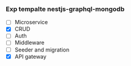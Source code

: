 ### Exp tempalte nestjs-graphql-mongodb

- [ ] Microservice
- [x] CRUD
- [ ] Auth
- [ ] Middleware
- [ ] Seeder and migration
- [x] API gateway
